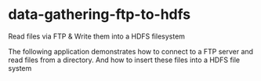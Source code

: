 # data-gathering-ftp-to-hdfs
Read files via FTP &amp; Write them into a HDFS filesystem

The following application demonstrates how to connect to a FTP server and read files from a directory. 
And how to insert these files into a HDFS file system
